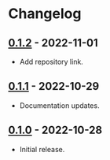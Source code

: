 # Changelog

## [0.1.2] - 2022-11-01

- Add repository link.

## [0.1.1] - 2022-10-29

- Documentation updates.

## [0.1.0] - 2022-10-28

- Initial release.

[0.1.2]: https://github.com/nextest-rs/future-queue/releases/tag/0.1.2
[0.1.1]: https://github.com/nextest-rs/future-queue/releases/tag/0.1.1
[0.1.0]: https://github.com/nextest-rs/future-queue/releases/tag/0.1.0
